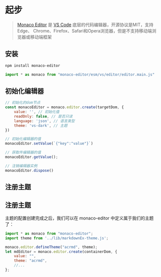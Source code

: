 # 起步

> [Monaco Editor](https://link.juejin.cn/?target=https%3A%2F%2Fmicrosoft.github.io%2Fmonaco-editor%2F) 是 [VS Code](https://link.juejin.cn/?target=https%3A%2F%2Fgithub.com%2FMicrosoft%2Fvscode) 底层的代码编辑器，开源协议是MIT，支持Edge、 Chrome、Firefox、Safari和Opera浏览器，但是不支持移动端浏览器或移动端框架

## 安装

```sh
npm install monaco-editor 
```

```js
import * as monaco from "monaco-editor/esm/vs/editor/editor.main.js"
```

##  初始化编辑器 

```js
// 初始化的dom节点
const monacoEditor = monaco.editor.create(targetDom, { 
    value: '', // 初始化值     
    readOnly: false, // 是否只读
    language: 'json', // 语言类型     
    theme: 'vs-dark', // 主题 
})
```

```js
// 初始化编辑器的值 
monacoEditor.setValue(`{"key":"value"}`) 

// 获取件编辑器的值 
monacoEditor.getValue();

// 注销编辑器实例 
monacoEditor.dispose()
```

## 注册主题

## 注册主题

主题的配置创建完成之后，我们可以在 monaco-editor 中定义属于我们的主题了：

```js
import * as monaco from "monaco-editor";
import theme from '../lib/markdownEx-theme.js';

monaco.editor.defineTheme("acrmd", theme);
let mdEditor = monaco.editor.create(containerDom, {
    value: "",
    theme: "acrmd",
    //...
};
```